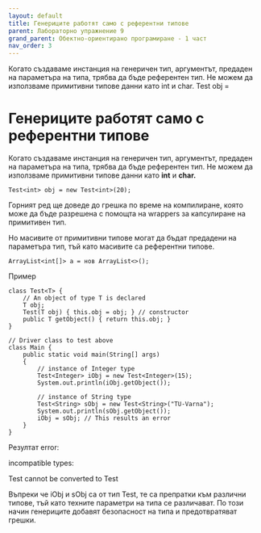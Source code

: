 ```yaml
---
layout: default
title: Генериците работят само с референтни типове
parent: Лабораторно упражнение 9
grand_parent: Обектно-ориентирано програмиране - 1 част
nav_order: 3
---
```


Когато създаваме инстанция на генеричен тип, аргументът, предаден на параметъра на типа, трябва да бъде референтен тип. Не можем да използваме примитивни типове данни като int и char. Test<int> obj =

# Генериците работят само с референтни типове

Когато създаваме инстанция на генеричен тип, аргументът, предаден на параметъра на типа, трябва да бъде референтен тип. Не можем да използваме примитивни типове данни като **int** и **char.**

```
Test<int> obj = new Test<int>(20); 
```

Горният ред ще доведе до грешка по време на компилиране, която може да бъде разрешена с помощта на wrappers за капсулиране на примитивен тип.&#x20;

Но масивите от примитивни типове могат да бъдат предадени на параметъра тип, тъй като масивите са референтни типове.

```
ArrayList<int[]> a = нов ArrayList<>();
```


Пример
```
class Test<T> {
	// An object of type T is declared
	T obj;
	Test(T obj) { this.obj = obj; } // constructor
	public T getObject() { return this.obj; }
}

// Driver class to test above
class Main {
	public static void main(String[] args)
	{
		// instance of Integer type
		Test<Integer> iObj = new Test<Integer>(15);
		System.out.println(iObj.getObject());

		// instance of String type
		Test<String> sObj = new Test<String>("TU-Varna");
		System.out.println(sObj.getObject());
		iObj = sObj; // This results an error
	}
}

```


Резултат
error:

&#x20;incompatible types:

&#x20;Test cannot be converted to Test



Въпреки че iObj и sObj са от тип Test, те са препратки към различни типове, тъй като техните параметри на типа се различават. По този начин генериците добавят безопасност на типа и предотвратяват грешки.

